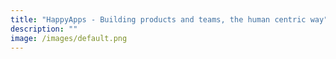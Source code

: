 ```yaml
---
title: "HappyApps - Building products and teams, the human centric way"
description: ""
image: /images/default.png
---
```

